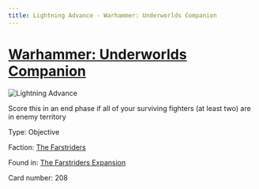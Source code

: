 ```yaml
---
title: Lightning Advance - Warhammer: Underworlds Companion
---
```


# [Warhammer: Underworlds Companion](https://guidokessels.github.io/wh-underworlds)

  

![Lightning Advance](https://warhammerunderworlds.com/wp-content/uploads/sites/6/2018/03/208_ENG.png)

Score this in an end phase if all of your surviving fighters (at least two) are in enemy territory

Type: Objective

Faction: [The Farstriders](https://guidokessels.github.io/wh-underworlds/factions/the-farstriders)

Found in: [The Farstriders Expansion](https://guidokessels.github.io/wh-underworlds/locations/the-farstriders-expansion)

Card number: 208
